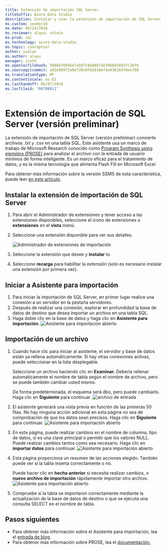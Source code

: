```yaml
---
title: Extensión de importación SQL Server
titleSuffix: Azure Data Studio
description: Instalar y usar la extensión de importación de SQL Server (versión preliminar) para Azure Data Studio
ms.custom: seodec18
ms.date: 09/24/2018
ms.reviewer: alayu; sstein
ms.prod: sql
ms.technology: azure-data-studio
ms.topic: conceptual
author: yualan
ms.author: alayu
manager: jroth
ms.openlocfilehash: 5866e70945e7a507c0a8887abf006858d37c2bf0
ms.sourcegitcommit: ad2e98972a0e739c0fd2038ef4a030265f0ee788
ms.translationtype: MT
ms.contentlocale: es-ES
ms.lasthandoff: 06/07/2019
ms.locfileid: "66798011"
---
```

# <a name="sql-server-import-extension-preview"></a>Extensión de importación de SQL Server (versión preliminar)

La extensión de importación de SQL Server (versión preliminar) convierte archivos .txt y .csv en una tabla SQL. Este asistente usa un marco de trabajo de Microsoft Research conocido como [Program Synthesis using ejemplos (PROSE)](https://microsoft.github.io/prose/) para analizar el archivo con la entrada de usuario mínimos de forma inteligente. Es un marco eficaz para el tratamiento de datos, y es la misma tecnología que alimenta Flash Fill en Microsoft Excel

Para obtener más información sobre la versión SSMS de esta característica, puede leer [en este artículo](https://docs.microsoft.com/sql/relational-databases/import-export/import-flat-file-wizard).


## <a name="install-the-sql-server-import-extension"></a>Instalar la extensión de importación de SQL Server

1. Para abrir el Administrador de extensiones y tener acceso a las extensiones disponibles, seleccione el icono de extensiones o **extensiones** en el **vista** menú.
2. Seleccione una extensión disponible para ver sus detalles.

   ![Administrador de extensiones de importación](media/sql-server-import-extension/import-wizard-install.png)

1. Seleccione la extensión que desee y **instalar** lo.
2. Seleccione **recarga** para habilitar la extensión (solo es necesario instalar una extensión por primera vez).

## <a name="start-import-wizard"></a>Iniciar a Asistente para importación

1. Para iniciar la importación de SQL Server, en primer lugar realice una conexión a un servidor en la pestaña servidores.
2. Después de realizar una conexión, explorar en profundidad la base de datos de destino que desea importar un archivo en una tabla SQL.
3. Haga doble clic en la base de datos y haga clic en **Asistente para importación**.
    ![Asistente para importación abierto](media/sql-server-import-extension/open-import-wizard.png)

## <a name="importing-a-file"></a>Importación de un archivo
1. Cuando hace clic para iniciar al asistente, el servidor y base de datos están ya rellena automáticamente. Si hay otras conexiones activas, puede seleccionar en la lista desplegable. 
    
    Seleccione un archivo haciendo clic en **Examinar.** Debería rellenar automáticamente el nombre de tabla según el nombre de archivo, pero se puede también cambiar usted mismo.

    De forma predeterminada, el esquema será dbo, pero puede cambiarlo. Haga clic en **Siguiente** para continuar.
    ![archivo de entrada](media/sql-server-import-extension/import-wizard-input-file.png)
1. El asistente generará una vista previa en función de las primeras 50 filas. No hay ninguna acción adicional en esta página no sea de comprobación de que los datos sean precisos. Haga clic en **Siguiente** para continuar.
    ![Asistente para importación abierto](media/sql-server-import-extension/import-wizard-preview-data.png)
2. En esta página, puede realizar cambios en el nombre de columna, tipo de datos, si es una clave principal o permitir que los valores NULL. Puede realizar cambios tantos como sea necesario. Haga clic en **importar datos** para continuar.
    ![Asistente para importación abierto](media/sql-server-import-extension/import-wizard-modify-columns.png)
3. Esta página proporciona un resumen de las acciones elegido. También puede ver si la tabla inserta correctamente o no. 

    Puede hacer clic en **hecho anterior** si necesita realizar cambios, o **nuevo archivo de importación** rápidamente importar otro archivo.
    ![Asistente para importación abierto](media/sql-server-import-extension/import-wizard-summary.png)
1. Compruebe si la tabla se importaron correctamente mediante la actualización de la base de datos de destino o que se ejecuta una consulta SELECT en el nombre de tabla.

## <a name="next-steps"></a>Pasos siguientes
- Para obtener más información sobre el Asistente para importación, lea el [entrada de blog](https://cloudblogs.microsoft.com/sqlserver/2018/08/30/the-august-release-of-sql-operations-studio-is-now-available/).
- Para obtener más información sobre PROSE, lea el [documentación.](https://microsoft.github.io/prose/)
